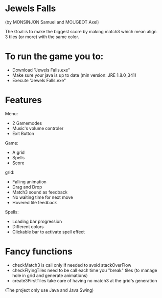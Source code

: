 # Jewels Falls
(by MONSINJON Samuel and MOUGEOT Axel)

The Goal is to make the biggest score by making match3
which mean align 3 tiles (or more) with the same color.



# To run the game you to:

 - Download "Jewels Falls.exe"
 - Make sure your java is up to date (min version: JRE 1.8.0_341)
 - Execute "Jewels Falls.exe"


# Features

 Menu:
 - 2 Gamemodes
 - Music's volume controler
 - Exit Button

 Game:
 - A grid
 - Spells
 - Score

 grid:
 - Falling animation
 - Drag and Drop
 - Match3 sound as feedback
 - No waiting time for next move
 - Hovered tile feedback

 Spells:
 - Loading bar progression
 - Different colors
 - Clickable bar to activate spell effect


# Fancy functions

 - checkMatch3 is call only if needed to avoid stackOverFlow
 - checkFlyingTiles need to be call each time you "break" tiles (to manage hole in grid and generate animations)
 - create3FirstTiles take care of having no match3 at the grid's generation
 
 
 
 (The project only use Java and Java Swing)
